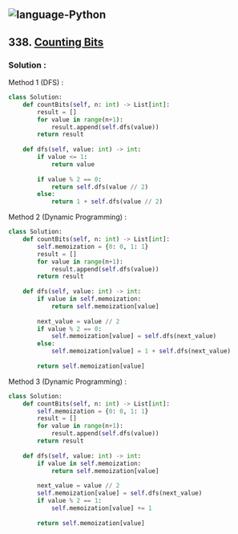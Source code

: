 ![language-Python](https://img.shields.io/badge/%20-Python-ffd43b?style=for-the-badge&logo=PYTHON)
---

## 338. [Counting Bits](https://leetcode.com/problems/counting-bits)

### Solution :

Method 1 (DFS) :
```python
class Solution:
    def countBits(self, n: int) -> List[int]:
        result = []
        for value in range(n+1):
            result.append(self.dfs(value))
        return result
        
    def dfs(self, value: int) -> int:
        if value <= 1:
            return value
        
        if value % 2 == 0:
            return self.dfs(value // 2)
        else:
            return 1 + self.dfs(value // 2)
```

Method 2 (Dynamic Programming) :
```python
class Solution:
    def countBits(self, n: int) -> List[int]:
        self.memoization = {0: 0, 1: 1}
        result = []
        for value in range(n+1):
            result.append(self.dfs(value))
        return result
        
    def dfs(self, value: int) -> int:
        if value in self.memoization:
            return self.memoization[value]
        
        next_value = value // 2
        if value % 2 == 0:
            self.memoization[value] = self.dfs(next_value)
        else:
            self.memoization[value] = 1 + self.dfs(next_value)
        
        return self.memoization[value]
```

Method 3 (Dynamic Programming) :
```python
class Solution:
    def countBits(self, n: int) -> List[int]:
        self.memoization = {0: 0, 1: 1}
        result = []
        for value in range(n+1):
            result.append(self.dfs(value))
        return result
        
    def dfs(self, value: int) -> int:
        if value in self.memoization:
            return self.memoization[value]
        
        next_value = value // 2
        self.memoization[value] = self.dfs(next_value)
        if value % 2 == 1:
            self.memoization[value] += 1
        
        return self.memoization[value]
```
